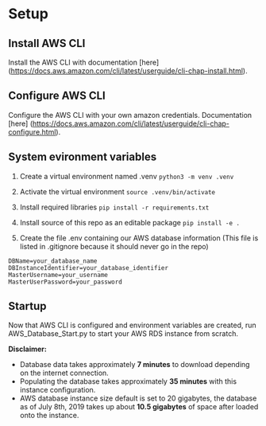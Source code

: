 # Setup


## Install AWS CLI
Install the AWS CLI with documentation [here] (https://docs.aws.amazon.com/cli/latest/userguide/cli-chap-install.html).


## Configure AWS CLI 
Configure the AWS CLI with your own amazon credentials. Documentation [here] (https://docs.aws.amazon.com/cli/latest/userguide/cli-chap-configure.html).


## System evironment variables
1. Create a virtual environment named .venv `python3 -m venv .venv`

2. Activate the virtual environment `source .venv/bin/activate`

3. Install required libraries `pip install -r requirements.txt`

4. Install source of this repo as an editable package `pip install -e .`

5. Create the file .env containing our AWS database information (This file is listed in .gitignore because it should never go in the repo)

```
DBName=your_database_name
DBInstanceIdentifier=your_database_identifier
MasterUsername=your_username
MasterUserPassword=your_password
```


## Startup
Now that AWS CLI is configured and environment variables are created, run AWS\_Database\_Start.py to start your AWS RDS instance from scratch. 

**Disclaimer:**

* Database data takes approximately **7 minutes** to download depending on the internet connection.
* Populating the database takes approximately **35 minutes** with this instance configuration.
* AWS database instance size default is set to 20 gigabytes, the database as of July 8th, 2019 takes up about **10.5 gigabytes** of space after loaded onto the instance.